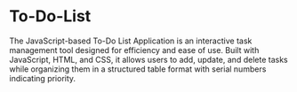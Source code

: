 # To-Do-List
The JavaScript-based To-Do List Application is an interactive task management tool designed for efficiency and ease of use. Built with JavaScript, HTML, and CSS, it allows users to add, update, and delete tasks while organizing them in a structured table format with serial numbers indicating priority.
